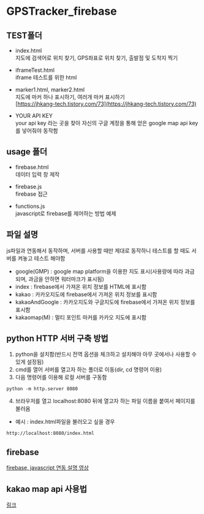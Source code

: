 # GPSTracker_firebase

## TEST폴더  
* index.html  
지도에 검색어로 위치 찾기, GPS좌표로 위치 찾기, 출발점 및 도착지 찍기  

* iframeTest.html  
iframe 테스트를 위한 html  

* marker1.html, marker2.html  
지도에 마커 하나 표시하기, 여러개 마커 표시하기  
[https://jhkang-tech.tistory.com/73](https://jhkang-tech.tistory.com/73)  

* YOUR API KEY  
your api key 라는 곳을 찾아 자신의 구글 계정을 통해 얻은 google map api key를 넣어줘야 동작함  

## usage 폴더  
* firebase.html  
데이터 입력 창 제작    

* firebase.js  
firebase 접근  

* functions.js  
javascript로 firebase를 제어하는 방법 예제  

## 파일 설명
js파일과 연동해서 동작하며, 서버를 사용할 때만 제대로 동작하니 테스트를 할 때도 서버를 켜놓고 테스트 해야함  
* google(GMP) : google map platform을 이용한 지도 표시(사용량에 따라 과금되며, 과금을 안하면 워터마크가 표시됨)  
* index : firebase에서 가져온 위치 정보를 HTML에 표시함  
* kakao : 카카오지도에 firebase에서 가져온 위치 정보를 표시함  
* kakaoAndGoogle : 카카오지도와 구글지도에 firebase에서 가져온 위치 정보를 표시함  
* kakaomap(M) : 멀티 포인트 마커를 카카오 지도에 표시함  

## python HTTP 서버 구축 방법  
1. python을 설치함(반드시 전역 옵션을 체크하고 설치해야 아무 곳에서나 사용할 수 있게 설정됨)  
2. cmd를 열어 서버를 열고자 하는 폴더로 이동(dir, cd 명령어 이용)  
3. 다음 명령어를 이용해 로컬 서버를 구동함  
```
python -m http.server 8080
```
4. 브라우저를 열고 localhost:8080 뒤에 열고자 하는 파일 이름을 붙여서 페이지를 불러옴  
* 예시 : index.html파일을 불러오고 싶을 경우  
```
http://localhost:8080/index.html
```

## firebase  
[firebase, javascript 연동 설명 영상](https://youtu.be/2CtQEXwOPXw)  

## kakao map api 사용법  
[링크](https://apis.map.kakao.com/web/sample/multipleMarkerImage/)  
